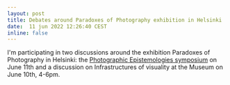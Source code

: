 ```yaml
---
layout: post
title: Debates around Paradoxes of Photography exhibition in Helsinki
date:  11 jun 2022 12:26:40 CEST
inline: false
---
```


I'm participating in two discussions around the exhibition Paradoxes of Photography in Helsinki: the <a href="https://research.tuni.fi/visualstudieslab/event/photographic-epistemologies-symposium-11-6-2022/">Photographic Epistemologies symposium</a> on June 11th and a discussion on Infrastructures of visuality at the Museum on June 10th, 4-6pm.
